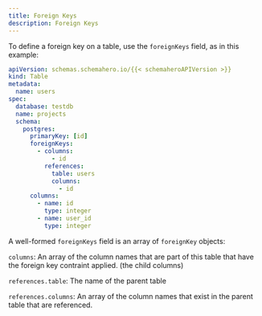 ```yaml
---
title: Foreign Keys
description: Foreign Keys
---
```


To define a foreign key on a table, use the `foreignKeys` field, as in this example:

```yaml
apiVersion: schemas.schemahero.io/{{< schemaheroAPIVersion >}}
kind: Table
metadata:
  name: users
spec:
  database: testdb
  name: projects
  schema:
    postgres:
      primaryKey: [id]
      foreignKeys:
        - columns:
            - id
          references:
            table: users
            columns:
              - id
      columns:
        - name: id
          type: integer
        - name: user_id
          type: integer
```

A well-formed `foreignKeys` field is an array of `foreignKey` objects:

`columns`: An array of the column names that are part of this table that have the foreign key contraint applied. (the child columns)

`references.table`: The name of the parent table

`references.columns`: An array of the column names that exist in the parent table that are referenced.
